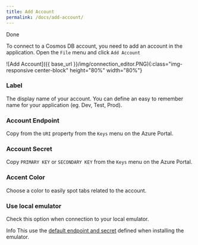 ```yaml
---
title: Add Account
permalink: /docs/add-account/
---
```


<span class="label label-success">Done</span>

To connect to a Cosmos DB account, you need to add an account in the application. Open the `File` menu and click `Add Account`

![Add Account]({{ base_url }}/img/connection_editor.PNG){:class="img-responsive center-block" height="80%" width="80%"}

### Label

The display name of your account. You can define an easy to remember name for your application (eg. Dev, Test, Prod).

### Account Endpoint

Copy from the `URI` property from the `Keys` menu on the Azure Portal.

### Account Secret

Copy `PRIMARY KEY` or `SECONDARY KEY` from the `Keys` menu on the Azure Portal.

### Accent Color

Choose a color to easily spot tabs related to the account.

### Use local emulator

Check this option when connection to your local emulator.

<span class="label label-info">Info</span>
This use the [default endpoint and secret](https://docs.microsoft.com/en-us/azure/cosmos-db/local-emulator#authenticating-requests) defined when installing the emulator.

